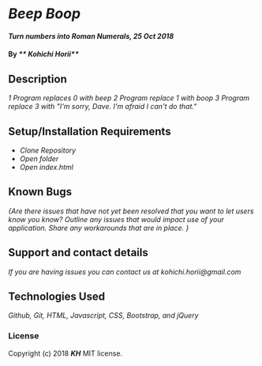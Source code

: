 # _Beep Boop_

#### _Turn numbers into Roman Numerals, 25 Oct 2018_

#### By _** Kohichi Horii**_

## Description

_1 Program replaces 0 with beep_
_2 Program replace 1 with boop_
_3 Program replace 3 with "I'm sorry, Dave. I'm afraid I can't do that."_


## Setup/Installation Requirements

* _Clone Repository_
* _Open folder_
* _Open index.html_




## Known Bugs

_{Are there issues that have not yet been resolved that you want to let users know you know?  Outline any issues that would impact use of your application.  Share any workarounds that are in place. }_

## Support and contact details

_If you are having issues you can contact us at kohichi.horii@gmail.com_

## Technologies Used

_Github, Git, HTML, Javascript, CSS, Bootstrap, and jQuery_


### License
Copyright (c) 2018 **_KH_** MIT license.
